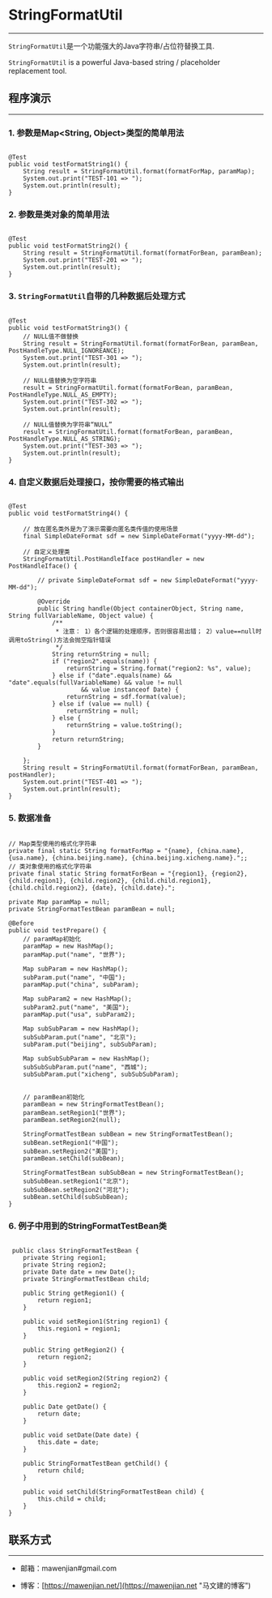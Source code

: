 # StringFormatUtil

----------------------------------------
`StringFormatUtil`是一个功能强大的Java字符串/占位符替换工具.

`StringFormatUtil` is a powerful Java-based string / placeholder replacement tool.

## 程序演示

----------------------------------------

### 1. 参数是Map&lt;String, Object&gt;类型的简单用法

<pre><code>
@Test
public void testFormatString1() {
    String result = StringFormatUtil.format(formatForMap, paramMap);
    System.out.print("TEST-101 => ");
    System.out.println(result);
}
</code></pre>

### 2. 参数是类对象的简单用法

<pre><code>
@Test
public void testFormatString2() {
    String result = StringFormatUtil.format(formatForBean, paramBean);
    System.out.print("TEST-201 => ");
    System.out.println(result);
}
</code></pre>

### 3. `StringFormatUtil`自带的几种数据后处理方式

<pre><code>
@Test
public void testFormatString3() {
    // NULL值不做替换
    String result = StringFormatUtil.format(formatForBean, paramBean, PostHandleType.NULL_IGNOREANCE);
    System.out.print("TEST-301 => ");
    System.out.println(result);

    // NULL值替换为空字符串
    result = StringFormatUtil.format(formatForBean, paramBean, PostHandleType.NULL_AS_EMPTY);
    System.out.print("TEST-302 => ");
    System.out.println(result);

    // NULL值替换为字符串“NULL”
    result = StringFormatUtil.format(formatForBean, paramBean, PostHandleType.NULL_AS_STRING);
    System.out.print("TEST-303 => ");
    System.out.println(result);
}
</code></pre>

### 4. 自定义数据后处理接口，按你需要的格式输出

<pre><code>
@Test
public void testFormatString4() {

    // 放在匿名类外是为了演示需要向匿名类传值的使用场景
    final SimpleDateFormat sdf = new SimpleDateFormat("yyyy-MM-dd");

    // 自定义处理类
    StringFormatUtil.PostHandleIface postHandler = new PostHandleIface() {

        // private SimpleDateFormat sdf = new SimpleDateFormat("yyyy-MM-dd");

        @Override
        public String handle(Object containerObject, String name, String fullVariableName, Object value) {
            /**
             * 注意： 1）各个逻辑的处理顺序，否则很容易出错； 2）value==null时调用toString()方法会抛空指针错误
             */
            String returnString = null;
            if ("region2".equals(name)) {
                returnString = String.format("region2: %s", value);
            } else if ("date".equals(name) && "date".equals(fullVariableName) && value != null
                    && value instanceof Date) {
                returnString = sdf.format(value);
            } else if (value == null) {
                returnString = null;
            } else {
                returnString = value.toString();
            }
            return returnString;
        }

    };
    String result = StringFormatUtil.format(formatForBean, paramBean, postHandler);
    System.out.print("TEST-401 => ");
    System.out.println(result);
}
</code></pre>

### 5. 数据准备

<pre><code>
// Map类型使用的格式化字符串
private final static String formatForMap = "{name}, {china.name}, {usa.name}, {china.beijing.name}, {china.beijing.xicheng.name}.";;
// 类对象使用的格式化字符串
private final static String formatForBean = "{region1}, {region2}, {child.region1}, {child.region2}, {child.child.region1}, {child.child.region2}, {date}, {child.date}.";

private Map<String, Object> paramMap = null;
private StringFormatTestBean paramBean = null;

@Before
public void testPrepare() {
    // paramMap初始化
    paramMap = new HashMap<String, Object>();
    paramMap.put("name", "世界");
    
    Map<String, Object> subParam = new HashMap<String, Object>();
    subParam.put("name", "中国");
    paramMap.put("china", subParam);
    
    Map<String, Object> subParam2 = new HashMap<String, Object>();
    subParam2.put("name", "美国");
    paramMap.put("usa", subParam2);
    
    Map<String, Object> subSubParam = new HashMap<String, Object>();
    subSubParam.put("name", "北京");
    subParam.put("beijing", subSubParam);
    
    Map<String, Object> subSubSubParam = new HashMap<String, Object>();
    subSubSubParam.put("name", "西城");
    subSubParam.put("xicheng", subSubSubParam);


    // paramBean初始化
    paramBean = new StringFormatTestBean();
    paramBean.setRegion1("世界");
    paramBean.setRegion2(null);
    
    StringFormatTestBean subBean = new StringFormatTestBean();
    subBean.setRegion1("中国");
    subBean.setRegion2("美国");
    paramBean.setChild(subBean);
    
    StringFormatTestBean subSubBean = new StringFormatTestBean();
    subSubBean.setRegion1("北京");
    subSubBean.setRegion2("河北");
    subBean.setChild(subSubBean);
}
</code></pre>

### 6. 例子中用到的StringFormatTestBean类

<pre><code>
 public class StringFormatTestBean {
    private String region1;
    private String region2;
    private Date date = new Date();
    private StringFormatTestBean child;

    public String getRegion1() {
        return region1;
    }

    public void setRegion1(String region1) {
        this.region1 = region1;
    }

    public String getRegion2() {
        return region2;
    }

    public void setRegion2(String region2) {
        this.region2 = region2;
    }

    public Date getDate() {
        return date;
    }

    public void setDate(Date date) {
        this.date = date;
    }

    public StringFormatTestBean getChild() {
        return child;
    }

    public void setChild(StringFormatTestBean child) {
        this.child = child;
    }
}
</code></pre>

## 联系方式

----------------------------------------
* 邮箱：mawenjian#gmail.com

* 博客：[https://mawenjian.net/](https://mawenjian.net "马文建的博客")
